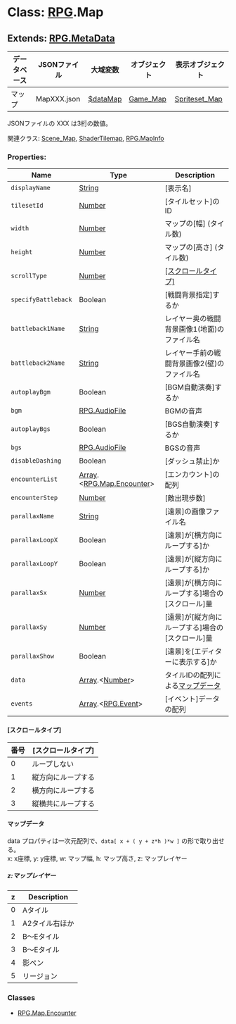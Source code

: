 # Class: [RPG](RPG.md).Map

## Extends: [RPG.MetaData](RPG.MetaData.md) 

| データベース| JSONファイル | 大域変数 | オブジェクト | 表示オブジェクト |
| --- | --- | --- | --- | --- |
| マップ | MapXXX.json | [$dataMap](global.md#datamap-rpgmap) | [Game_Map](Game_Map.md) | [Spriteset_Map](Spriteset_Map.md) |

JSONファイルの XXX は3桁の数値。

関連クラス: [Scene_Map](Scene_Map.md), [ShaderTilemap](ShaderTilemap.md), [RPG.MapInfo](RPG.MapInfo.md)
 

### Properties:

| Name | Type | Description |
| --- | --- | --- |
| `displayName` | [String](String.md) | [表示名] |
| `tilesetId` | [Number](Number.md) | [タイルセット]のID |
| `width` | [Number](Number.md) | マップの[幅] \(タイル数) |
| `height` | [Number](Number.md) | マップの[高さ] \(タイル数) |
| `scrollType` | [Number](Number.md) | [[スクロールタイプ]](RPG.Map.md#スクロールタイプ) |
| `specifyBattleback` | Boolean | [戦闘背景指定]するか |
| `battleback1Name` | [String](String.md) | レイヤー奥の戦闘背景画像1(地面)のファイル名 |
| `battleback2Name` | [String](String.md) | レイヤー手前の戦闘背景画像2(壁)のファイル名 |
| `autoplayBgm` | Boolean | [BGM自動演奏]するか |
| `bgm` | [RPG.AudioFile](RPG.AudioFile.md) | BGMの音声 |
| `autoplayBgs` | Boolean | [BGS自動演奏]するか |
| `bgs` | [RPG.AudioFile](RPG.AudioFile.md) | BGSの音声 |
| `disableDashing` | Boolean | [ダッシュ禁止]か |
| `encounterList` | [Array](Array.md).&lt;[RPG.Map.Encounter](RPG.Map.Encounter.md)&gt; | [エンカウント]の配列 |
| `encounterStep` | [Number](Number.md) | [敵出現歩数] |
| `parallaxName` | [String](String.md) | [遠景]の画像ファイル名 |
| `parallaxLoopX` | Boolean | [遠景]が[横方向にループする]か |
| `parallaxLoopY` | Boolean | [遠景]が[縦方向にループする]か |
| `parallaxSx` | [Number](Number.md) | [遠景]が[横方向にループする]場合の[スクロール]量 |
| `parallaxSy` | [Number](Number.md) | [遠景]が[縦方向にループする]場合の[スクロール]量 |
| `parallaxShow` | Boolean | [遠景]を[エディターに表示する]か |
| `data` | [Array](Array.md).&lt;[Number](Number.md)&gt; | タイルIDの配列による[マップデータ](RPG.Map.md#マップデータ) |
| `events` | [Array](Array.md).&lt;[RPG.Event](RPG.Event.md)&gt; | [イベント]データの配列 |

####  [スクロールタイプ]

| 番号 | [スクロールタイプ] |
| --- | --- |
| 0 | ループしない |
| 1 | 縦方向にループする |
| 2 | 横方向にループする |
| 3 | 縦横共にループする |

#### マップデータ
data プロパティは一次元配列で、<code>data[ x + ( y + z\*h )\*w ]</code> の形で取り出せる。<br />
x: x座標, y: y座標, w: マップ幅, h: マップ高さ, z: マップレイヤー
 
##### z:マップレイヤー
 
| z | Description |
| --- | --- |
| 0 | Aタイル |
| 1 | A2タイル右ほか |
| 2 | B〜Eタイル | 
| 3 | B〜Eタイル | 
| 4 | 影ペン |
| 5 | リージョン |

### Classes

* [RPG.Map.Encounter](RPG.Map.Encounter.md)


